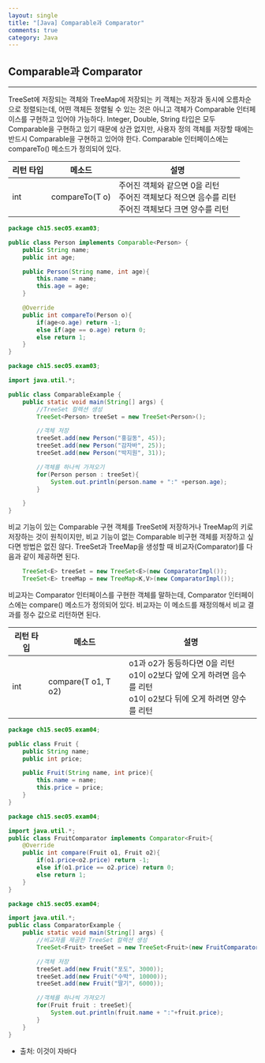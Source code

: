 ```yaml
---
layout: single
title: "[Java] Comparable과 Comparator"
comments: true
category: Java
---
```


## Comparable과 Comparator

---

TreeSet에 저장되는 객체와 TreeMap에 저장되는 키 객체는 저장과 동시에 오름차순으로 정렬되는데, 
어떤 객체든 정렬될 수 있는 것은 아니고 객체가 Comparable 인터페이스를 구현하고 있어야 가능하다. 
Integer, Double, String 타입은 모두 Comparable을 구현하고 있기 때문에 상관 없지만, 
사용자 정의 객체를 저장할 때에는 반드시 Comparable을 구현하고 있어야 한다.
Comparable 인터페이스에는 compareTo() 메소드가 정의되어 있다.

| 리턴 타입 | 메소드             | 설명                                              |
|-------|-----------------|-------------------------------------------------|
| int   | compareTo(T o)  | 주어진 객체와 같으면 0을 리턴<br>주어진 객체보다 적으면 음수를 리턴<br>주어진 객체보다 크면 양수를 리턴 |

```java
package ch15.sec05.exam03;

public class Person implements Comparable<Person> {
    public String name;
    public int age;

    public Person(String name, int age){
        this.name = name;
        this.age = age;
    }

    @Override
    public int compareTo(Person o){
        if(age<o.age) return -1;
        else if(age == o.age) return 0;
        else return 1;
    }
}
```
```java
package ch15.sec05.exam03;

import java.util.*;

public class ComparableExample {
    public static void main(String[] args) {
        //TreeSet 컬렉션 생성
        TreeSet<Person> treeSet = new TreeSet<Person>();

        //객체 저장
        treeSet.add(new Person("홍길동", 45));
        treeSet.add(new Person("감자바", 25));
        treeSet.add(new Person("박지원", 31));

        //객체를 하나씩 가져오기
        for(Person person : treeSet){
            System.out.println(person.name + ":" +person.age);
        }

    }
}
```

비교 기능이 있는 Comparable 구현 객체를 TreeSet에 저장하거나 TreeMap의 키로 저장하는 것이 원칙이지만, 
비교 기능이 없는 Comparable 비구현 객체를 저장하고 싶다면 방법은 없진 않다. TreeSet과 TreeMap을 생성할 때 비교자(Comparator)를 다음과 같이 제공하면 된다.

```java
    TreeSet<E> treeSet = new TreeSet<E>(new ComparatorImpl());
    TreeSet<E> treeMap = new TreeMap<K,V>(new ComparatorImpl());
```

비교자는 Comparator 인터페이스를 구현한 객체를 말하는데, Comparator 인터페이스에는 compare() 메소드가 정의되어 있다. 
비교자는 이 메소드를 재정의해서 비교 결과를 정수 값으로 리턴하면 된다.

| 리턴 타입 | 메소드                 | 설명                                                                             |
|-------|---------------------|--------------------------------------------------------------------------------|
| int   | compare(T o1, T o2) | o1과 o2가 동등하다면 0을 리턴<br>o1이 o2보다 앞에 오게 하려면 음수를 리턴 <br>o1이 o2보다 뒤에 오게 하려면 양수를 리턴 |

```java
package ch15.sec05.exam04;

public class Fruit {
    public String name;
    public int price;

    public Fruit(String name, int price){
        this.name = name;
        this.price = price;
    }
}

```
```java
package ch15.sec05.exam04;

import java.util.*;
public class FruitComparator implements Comparator<Fruit>{
    @Override
    public int compare(Fruit o1, Fruit o2){
        if(o1.price<o2.price) return -1;
        else if(o1.price == o2.price) return 0;
        else return 1;
    }
}

```
```java
package ch15.sec05.exam04;

import java.util.*;
public class ComparatorExample {
    public static void main(String[] args) {
        //비교자를 제공한 TreeSet 컬렉션 생성
        TreeSet<Fruit> treeSet = new TreeSet<Fruit>(new FruitComparator());

        //객체 저장
        treeSet.add(new Fruit("포도", 3000));
        treeSet.add(new Fruit("수박", 10000));
        treeSet.add(new Fruit("딸기", 6000));

        //객체를 하나씩 가져오기
        for(Fruit fruit : treeSet){
            System.out.println(fruit.name + ":"+fruit.price);
        }
    }
}

```

* 출처: 이것이 자바다